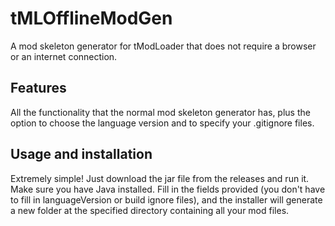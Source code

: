 # tMLOfflineModGen
A mod skeleton generator for tModLoader that does not require a browser or an internet connection.

## Features
All the functionality that the normal mod skeleton generator has, plus the option to choose the language version and to 
specify your .gitignore files.

## Usage and installation
Extremely simple! Just download the jar file from the releases and run it. Make sure you have Java installed.
Fill in the fields provided (you don't have to fill in languageVersion or build ignore files), and the installer will generate a new
folder at the specified directory containing all your mod files.
